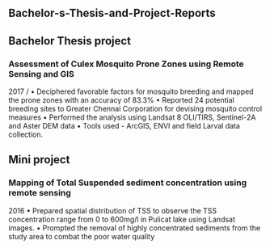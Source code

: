 ## Bachelor-s-Thesis-and-Project-Reports

## Bachelor Thesis project
### Assessment of Culex Mosquito Prone Zones using Remote Sensing and GIS
2017 /
•	Deciphered favorable factors for mosquito breeding and mapped the prone zones with an accuracy of 83.3%
•	Reported 24 potential breeding sites to Greater Chennai Corporation for devising mosquito control measures
•	Performed the analysis using Landsat 8 OLI/TIRS, Sentinel-2A and Aster DEM data
•	Tools used - ArcGIS, ENVI and field Larval data collection.


## Mini project
### Mapping of Total Suspended sediment concentration using remote sensing
2016
•	Prepared spatial distribution of TSS to observe the TSS concentration range from 0 to 600mg/l  in Pulicat lake using Landsat images.
•	Prompted the removal of highly concentrated sediments from the study area to combat the poor water quality
